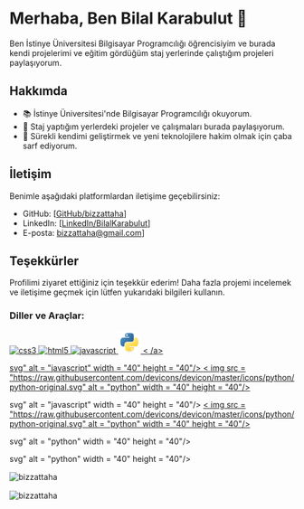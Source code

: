 # Merhaba, Ben Bilal Karabulut 👋

Ben İstinye Üniversitesi Bilgisayar Programcılığı öğrencisiyim ve burada kendi projelerimi ve eğitim gördüğüm staj yerlerinde çalıştığım projeleri paylaşıyorum. 

## Hakkımda

- 📚 İstinye Üniversitesi'nde Bilgisayar Programcılığı okuyorum.
- 💼 Staj yaptığım yerlerdeki projeler ve çalışmaları burada paylaşıyorum.
- 🌱 Sürekli kendimi geliştirmek ve yeni teknolojilere hakim olmak için çaba sarf ediyorum.

## İletişim

Benimle aşağıdaki platformlardan iletişime geçebilirsiniz:

- GitHub: [[GitHub/bizzattaha](GitHub-linki)]
- LinkedIn: [[LinkedIn/BilalKarabulut](https://www.linkedin.com/in/bilalkarabulut/)]
- E-posta: [bizzattaha@gmail.com](mailto:bizzattaha@gmail.com)]

## Teşekkürler

Profilimi ziyaret ettiğiniz için teşekkür ederim! Daha fazla projemi incelemek ve iletişime geçmek için lütfen yukarıdaki bilgileri kullanın.

<h3 align = "left"> Diller ve Araçlar:</h3>
<p align = "left"> <a href = "https://www.w3schools.com/css/" target = "_blank" rel = "noreferrer"> <img src = "https://raw.githubusercontent. com/devicons/devicon/master/icons/css3/css3-original-wordmark.svg" alt = "css3" width = "40" height = "40"/> </a> <a href = "https:// www.w3.org/html/" target = "_blank" rel = "noreferrer"> <img src = "https://raw.githubusercontent.com/devicons/devicon/master/icons/html5/html5-original-wordmark .svg" alt = "html5" width = "40" height = "40"/> </a> <a href = "https://developer.mozilla.org/en-US/docs/Web/JavaScript" target = "_blank" rel = "noreferrer"> <img src = "https://raw.githubusercontent.com/devicons/devicon/master/icons/javascript/javascript- orijinal.svg" alt = "javascript" width = "40" height = "40"/> </a> <a href = "https://www.python.org" target = "_blank" rel = "noreferrer" > <img src = "https://raw.githubusercontent.com/devicons/devicon/master/icons/python/python-original.svg" alt = "python" width = "40" height = "40"/> < /a> </p>svg" alt = "javascript" width = "40" height = "40"/> </a> <a href = "https://www.python.org" target = "_blank" rel = "noreferrer"> < img src = "https://raw.githubusercontent.com/devicons/devicon/master/icons/python/python-original.svg" alt = "python" width = "40" height = "40"/> </a > </p>svg" alt = "javascript" width = "40" height = "40"/> </a> <a href = "https://www.python.org" target = "_blank" rel = "noreferrer"> < img src = "https://raw.githubusercontent.com/devicons/devicon/master/icons/python/python-original.svg" alt = "python" width = "40" height = "40"/> </a > </p>svg" alt = "python" width = "40" height = "40"/> </a> </p>svg" alt = "python" width = "40" height = "40"/> </a> </p>

<p><img align = "center" src = "https://github-readme-stats.vercel.app/api/top-langs?username=bizzattaha&show_icons=true&locale=en&layout=compact" alt = "bizzattaha" /> </p>

<p><img align = "center" src = "https://github-readme-streak-stats.herokuapp.com/?user=bizzattaha&" alt = "bizzattaha" /></p>
